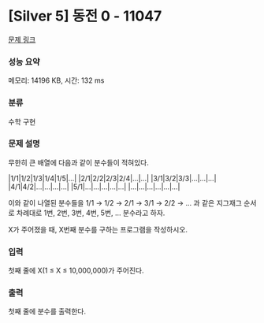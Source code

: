 # [Silver 5] 동전 0 - 11047 

[문제 링크](https://www.acmicpc.net/problem/1193) 

### 성능 요약

메모리: 14196 KB, 시간: 132 ms

### 분류

수학
구현

### 문제 설명

<p>무한히 큰 배열에 다음과 같이 분수들이 적혀있다.</p>

|1/1|1/2|1/3|1/4|1/5|…|
|2/1|2/2|2/3|2/4|…|…|
|3/1|3/2|3/3|…|…|…|
|4/1|4/2|…|…|…|…|
|5/1|…|…|…|…|…|
|…|…|…|…|…|…|

<p>이와 같이 나열된 분수들을 1/1 → 1/2 → 2/1 → 3/1 → 2/2 → … 과 같은 지그재그 순서로 차례대로 1번, 2번, 3번, 4번, 5번, … 분수라고 하자.</p>

<p>X가 주어졌을 때, X번째 분수를 구하는 프로그램을 작성하시오.</p>

### 입력 

<p>첫째 줄에 X(1 ≤ X ≤ 10,000,000)가 주어진다.</p>

### 출력 

<p>첫째 줄에 분수를 출력한다.</p>